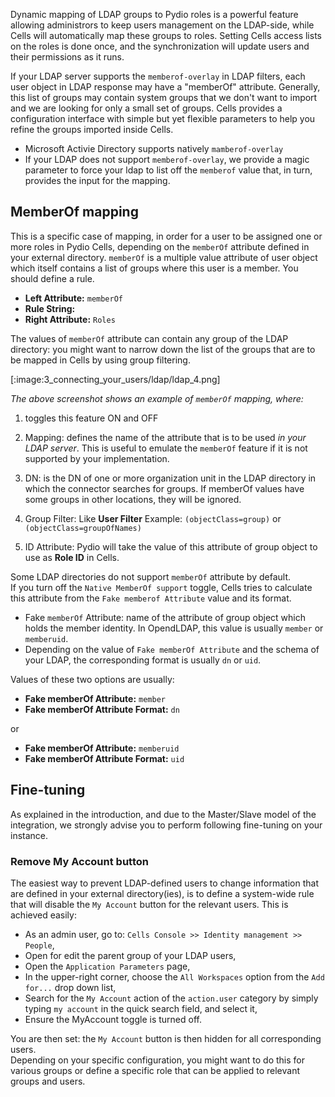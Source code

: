 Dynamic mapping of LDAP groups to Pydio roles is a powerful feature allowing administrors to keep users management on the LDAP-side, while Cells will automatically map these groups to roles. Setting Cells access lists on the roles is done once, and the synchronization will update users and their permissions as it runs.

If your LDAP server supports the `memberof-overlay` in LDAP filters, each user object in LDAP response may have a "memberOf" attribute. Generally, this list of groups may contain system groups that we don't want to import and we are looking for only a small set of groups. Cells provides a configuration interface with simple but yet flexible parameters to help you refine the groups imported inside Cells.

* Microsoft Activie Directory supports natively `mamberof-overlay`
* If your LDAP does not support `memberof-overlay`, we provide a magic parameter to force your ldap to list off the `memberof` value that, in turn, provides the input for the mapping.
  
## MemberOf mapping

This is a specific case of mapping, in order for a user to be assigned one or more roles in Pydio Cells, depending on the `memberOf` attribute defined in your external directory. `memberOf` is a multiple value attribute of user object which itself contains a list of groups where this user is a member. You should define a rule.

- **Left Attribute:** `memberOf`
- **Rule String:**
- **Right Attribute:** `Roles`

The values of `memberOf` attribute can contain any group of the LDAP directory: you might want to narrow down the list of the groups that are to be mapped in Cells by using group filtering.

[:image:3_connecting_your_users/ldap/ldap_4.png]

_The above screenshot shows an example of `memberOf` mapping, where:_

1) toggles this feature ON and OFF

2) Mapping: defines the name of the attribute that is to be used *in your LDAP server*. This is useful to emulate the `memberOf` feature if it is not supported by your implementation.

3) DN: is the DN of one or more organization unit in the LDAP directory in which the connector searches for groups. If memberOf values have some groups in other locations, they will be ignored.

4) Group Filter: Like **User Filter**
  Example: `(objectClass=group)` or `(objectClass=groupOfNames)`

5) ID Attribute: Pydio will take the value of this attribute of group object to use as **Role ID** in Cells.

Some LDAP directories do not support `memberOf` attribute by default.  
If you turn off the `Native MemberOf support` toggle, Cells tries to calculate this attribute from the `Fake memberof Attribute` value and its format.

- Fake `memberOf` Attribute: name of the attribute of group object which holds the member identity. In OpendLDAP, this value is usually `member` or `memberuid`.
- Depending on the value of `Fake memberOf Attribute` and the schema of your LDAP, the corresponding format is usually `dn` or `uid`.

Values of these two options are usually:

- **Fake memberOf Attribute:** `member`
- **Fake memberOf Attribute Format:** `dn`

or

- **Fake memberOf Attribute:** `memberuid`
- **Fake memberOf Attribute Format:** `uid`

## Fine-tuning

As explained in the introduction, and due to the Master/Slave model of the integration, we strongly advise you to perform following fine-tuning on your instance.

### Remove My Account button

The easiest way to prevent LDAP-defined users to change information that are defined in your external directory(ies), is to define a system-wide rule that will disable the `My Account` button for the relevant users. This is achieved easily:

- As an admin user, go to: `Cells Console >> Identity management >> People`,
- Open for edit the parent group of your LDAP users,
- Open the `Application Parameters` page,
- In the upper-right corner, choose the `All Workspaces` option from the `Add for...` drop down list,
- Search for the `My Account` action of the `action.user` category by simply typing `my account` in the quick search field, and select it,
- Ensure the MyAccount toggle is turned off.

You are then set: the `My Account` button is then hidden for all corresponding users.  
Depending on your specific configuration, you might want to do this for various groups or define a specific role that can be applied to relevant groups and users.
